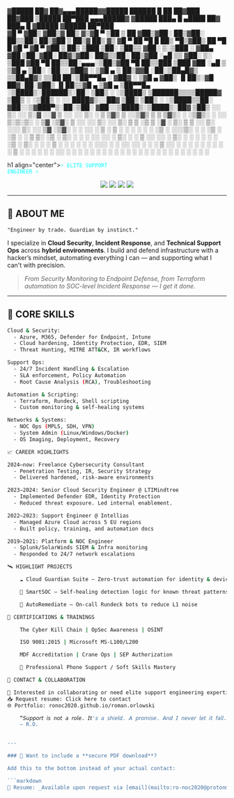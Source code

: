 ▓█████  ██▓     ██▓▄▄▄█████▓▓█████      ██████  █    ██  ██▓███   ██▓███   ▒█████   ██▀███  ▄▄▄█████▓   ▓█████  ███▄    █   ▄████  ██▓ ███▄    █ ▓█████ ▓█████  ██▀███  
▓█   ▀ ▓██▒    ▓██▒▓  ██▒ ▓▒▓█   ▀    ▒██    ▒  ██  ▓██▒▓██░  ██▒▓██░  ██▒▒██▒  ██▒▓██ ▒ ██▒▓  ██▒ ▓▒   ▓█   ▀  ██ ▀█   █  ██▒ ▀█▒▓██▒ ██ ▀█   █ ▓█   ▀ ▓█   ▀ ▓██ ▒ ██▒
▒███   ▒██░    ▒██▒▒ ▓██░ ▒░▒███      ░ ▓██▄   ▓██  ▒██░▓██░ ██▓▒▓██░ ██▓▒▒██░  ██▒▓██ ░▄█ ▒▒ ▓██░ ▒░   ▒███   ▓██  ▀█ ██▒▒██░▄▄▄░▒██▒▓██  ▀█ ██▒▒███   ▒███   ▓██ ░▄█ ▒
▒▓█  ▄ ▒██░    ░██░░ ▓██▓ ░ ▒▓█  ▄      ▒   ██▒▓▓█  ░██░▒██▄█▓▒ ▒▒██▄█▓▒ ▒▒██   ██░▒██▀▀█▄  ░ ▓██▓ ░    ▒▓█  ▄ ▓██▒  ▐▌██▒░▓█  ██▓░██░▓██▒  ▐▌██▒▒▓█  ▄ ▒▓█  ▄ ▒██▀▀█▄  
░▒████▒░██████▒░██░  ▒██▒ ░ ░▒████▒   ▒██████▒▒▒▒█████▓ ▒██▒ ░  ░▒██▒ ░  ░░ ████▓▒░░██▓ ▒██▒  ▒██▒ ░    ░▒████▒▒██░   ▓██░░▒▓███▀▒░██░▒██░   ▓██░░▒████▒░▒████▒░██▓ ▒██▒
░░ ▒░ ░░ ▒░▓  ░░▓    ▒ ░░   ░░ ▒░ ░   ▒ ▒▓▒ ▒ ░░▒▓▒ ▒ ▒ ▒▓▒░ ░  ░▒▓▒░ ░  ░░ ▒░▒░▒░ ░ ▒▓ ░▒▓░  ▒ ░░      ░░ ▒░ ░░ ▒░   ▒ ▒  ░▒   ▒ ░▓  ░ ▒░   ▒ ▒ ░░ ▒░ ░░░ ▒░ ░░ ▒▓ ░▒▓░
 ░ ░  ░░ ░ ▒  ░ ▒ ░    ░     ░ ░  ░   ░ ░▒  ░ ░░░▒░ ░ ░ ░▒ ░     ░▒ ░       ░ ▒ ▒░   ░▒ ░ ▒░    ░        ░ ░  ░░ ░░   ░ ▒░  ░   ░  ▒ ░░ ░░   ░ ▒░ ░ ░  ░ ░ ░  ░  ░▒ ░ ▒░
   ░     ░ ░    ▒ ░  ░         ░      ░  ░  ░   ░░░ ░ ░ ░░       ░░       ░ ░ ░ ▒    ░░   ░   ░            ░      ░   ░ ░ ░ ░   ░  ▒ ░   ░   ░ ░    ░      ░     ░░   ░ 
   ░  ░    ░  ░ ░              ░  ░         ░     ░                           ░ ░     ░                    ░  ░         ░       ░  ░           ░    ░  ░   ░  ░   ░     
                                                                                                                                                                        




h1 align="center"><code style="color:#0ff;">⚡ ELITE SUPPORT ENGINEER ⚡</code></h1>
<p align="center">
  <img src="https://img.shields.io/badge/Cloud-Azure-blue?style=flat-square&logo=microsoftazure" />
  <img src="https://img.shields.io/badge/Security-Defender%20EDR-green?style=flat-square&logo=microsoftdefender" />
  <img src="https://img.shields.io/badge/Linux-Debian%2FKali-critical?style=flat-square&logo=linux" />
  <img src="https://img.shields.io/badge/Support-Legendary-purple?style=flat-square&logo=helpdesk" />
</p>

---

## 🧠 ABOUT ME

`"Engineer by trade. Guardian by instinct."`

I specialize in **Cloud Security**, **Incident Response**, and **Technical Support Ops** across **hybrid environments**. I build and defend infrastructure with a hacker’s mindset, automating everything I can — and supporting what I can't with precision.

> _From Security Monitoring to Endpoint Defense, from Terraform automation to SOC-level Incident Response — I get it done._

---

## 🔧 CORE SKILLS

```bash
Cloud & Security:
  - Azure, M365, Defender for Endpoint, Intune
  - Cloud hardening, Identity Protection, EDR, SIEM
  - Threat Hunting, MITRE ATT&CK, IR workflows

Support Ops:
  - 24/7 Incident Handling & Escalation
  - SLA enforcement, Policy Automation
  - Root Cause Analysis (RCA), Troubleshooting

Automation & Scripting:
  - Terraform, Rundeck, Shell scripting
  - Custom monitoring & self-healing systems

Networks & Systems:
  - NOC Ops (MPLS, SDH, VPN)
  - System Admin (Linux/Windows/Docker)
  - OS Imaging, Deployment, Recovery

📈 CAREER HIGHLIGHTS

2024–now: Freelance Cybersecurity Consultant
  - Penetration Testing, IR, Security Strategy
  - Delivered hardened, risk-aware environments

2023–2024: Senior Cloud Security Engineer @ LTIMindtree
  - Implemented Defender EDR, Identity Protection
  - Reduced threat exposure. Led internal enablement.

2022–2023: Support Engineer @ Intellias
  - Managed Azure Cloud across 5 EU regions
  - Built policy, training, and automation docs

2019–2021: Platform & NOC Engineer
  - Splunk/SolarWinds SIEM & Infra monitoring
  - Responded to 24/7 network escalations

🛰️ HIGHLIGHT PROJECTS

    ☁️ Cloud Guardian Suite — Zero-trust automation for identity & device hardening

    🧠 SmartSOC — Self-healing detection logic for known threat patterns using MITRE mapping

    🔁 AutoRemediate — On-call Rundeck bots to reduce L1 noise

🧪 CERTIFICATIONS & TRAININGS

    The Cyber Kill Chain | OpSec Awareness | OSINT

    ISO 9001:2015 | Microsoft MS-L100/L200

    MDF Accreditation | Crane Ops | SEP Authorization

    🚧 Professional Phone Support / Soft Skills Mastery

🚀 CONTACT & COLLABORATION

📌 Interested in collaborating or need elite support engineering expertise?
📥 Request resume: Click here to contact
🌐 Portfolio: ronoc2020.github.io/roman.orlowski

    “𝘚𝘶𝘱𝘱𝘰𝘳𝘵 𝘪𝘴 𝘯𝘰𝘵 𝘢 𝘳𝘰𝘭𝘦. 𝘐𝘵'𝘴 𝘢 𝘴𝘩𝘪𝘦𝘭𝘥. 𝘈 𝘱𝘳𝘰𝘮𝘪𝘴𝘦. 𝘈𝘯𝘥 𝘐 𝘯𝘦𝘷𝘦𝘳 𝘭𝘦𝘵 𝘪𝘵 𝘧𝘢𝘭𝘭.”
    — R.O.


---

### 🔐 Want to include a **secure PDF download**?

Add this to the bottom instead of your actual contact:

```markdown
📄 Resume: _Available upon request via [email](mailto:ro-noc2020@protonmail.com)_

